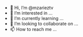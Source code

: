 - 👋 Hi, I’m @mzarieztv
- 👀 I’m interested in ...
- 🌱 I’m currently learning ...
- 💞️ I’m looking to collaborate on ...
- 📫 How to reach me ...

<!---
mzarieztv/mzarieztv is a ✨ special ✨ repository because its `README.md` (this file) appears on your GitHub profile.
You can click the Preview link to take a look at your changes.
--->
